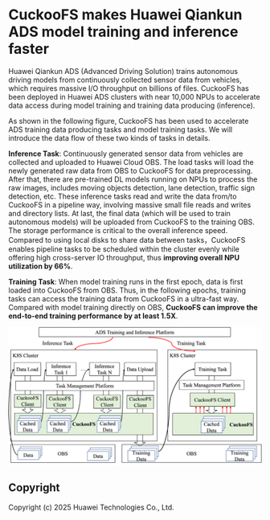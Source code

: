 # CuckooFS makes Huawei Qiankun ADS model training and inference faster
Huawei Qiankun ADS (Advanced Driving Solution) trains autonomous driving models from continuously collected sensor data from vehicles, which requires massive I/O throughput on billions of files. CuckooFS has been deployed in Huawei ADS clusters with near 10,000 NPUs to accelerate data access during model training and training data producing (inference).

As shown in the following figure, CuckooFS has been used to accelerate ADS training data producing tasks and model training tasks. We will introduce the data flow of these two kinds of tasks in details.

**Inference Task**: Continuously generated sensor data from vehicles are collected and uploaded to Huawei Cloud OBS. The load tasks will load the newly generated raw data from OBS to CuckooFS for data preprocessing. After that, there are pre-trained DL models running on NPUs to process the raw images, includes moving objects detection, lane detection, traffic sign detection, etc. These inference tasks read and write the data from/to CuckooFS in a pipeline way, involving massive small file reads and writes and directory lists. At last, the final data (which will be used to train autonomous models) will be uploaded from CuckooFS to the training OBS. The storage performance is critical to the overall inference speed. Compared to using local disks to share data between tasks，CuckooFS enables pipeline tasks to be scheduled within the cluster evenly while offering high cross-server IO throughput, thus **improving overall NPU utilization by 66%**.

**Training Task**: When model training runs in the first epoch, data is first loaded into CuckooFS from OBS. Thus, in the following epochs, training tasks can access the training data from CuckooFS in a ultra-fast way. Compared with model training directly on OBS, **CuckooFS can improve the end-to-end training performance by at least 1.5X**.

![ADS Deployment](./images/ads-deployment.png)

## Copyright
Copyright (c) 2025 Huawei Technologies Co., Ltd.
